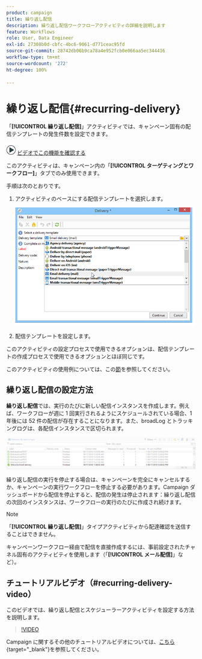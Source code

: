 ```yaml
---
product: campaign
title: 繰り返し配信
description: 繰り返し配信ワークフローアクティビティの詳細を説明します
feature: Workflows
role: User, Data Engineer
exl-id: 27308b0d-cbfc-4bc6-9061-d771ceac95fd
source-git-commit: 28742db06b9ca78a4e952fcb0e066aa5ec344416
workflow-type: tm+mt
source-wordcount: '272'
ht-degree: 100%

---
```


# 繰り返し配信{#recurring-delivery}



「**[!UICONTROL 繰り返し配信]**」アクティビティでは、キャンペーン固有の配信テンプレートの発生件数を設定できます。

![](assets/do-not-localize/how-to-video.png) [ビデオでこの機能を確認する](#recurring-delivery-video)

このアクティビティは、キャンペーン内の「**[!UICONTROL ターゲティングとワークフロー]**」タブでのみ使用できます。

手順は次のとおりです。

1. アクティビティのベースにする配信テンプレートを選択します。

   ![](assets/recurring_delivery_001.png)

1. 配信テンプレートを設定します。

このアクティビティの設定プロセスで使用できるオプションは、配信テンプレートの作成プロセスで使用できるオプションとほぼ同じです。

このアクティビティの使用例については、この[節](send-a-birthday-email.md#creating-a-recurring-delivery-in-a-targeting-workflow)を参照してください。

## 繰り返し配信の設定方法

**繰り返し配信**&#x200B;では、実行のたびに新しい配信インスタンスを作成します。例えば、ワークフローが週に 1 回実行されるようにスケジュールされている場合、1 年後には 52 件の配信が存在することになります。また、broadLog とトラッキングログは、各配信インスタンスで区切られます。

![繰り返し配信](assets/delivery_recurring.jpg)

繰り返し配信の実行を停止する場合は、キャンペーンを完全にキャンセルするか、キャンペーンの実行ワークフローを停止する必要があります。Campaign ダッシュボードから配信を停止すると、配信の発生は停止されます：繰り返し配信の次回のインスタンスは、ワークフローの実行のたびに作成され続けます。

>[!NOTE]
>
>「**[!UICONTROL 繰り返し配信]**」タイプアクティビティから配達確認を送信することはできません。
> 
>キャンペーンワークフロー経由で配信を直接作成するには、事前設定されたチャネル固有のアクティビティを使用します（「**[!UICONTROL メール配信]**」など）。

## チュートリアルビデオ（#recurring-delivery-video）

このビデオでは、繰り返し配信とスケジューラーアクティビティを設定する方法を説明します。

>[!VIDEO](https://video.tv.adobe.com/v/25040?quality=12)

Campaign に関するその他のチュートリアルビデオについては、[こちら](https://experienceleague.adobe.com/docs/campaign-learn/tutorials/getting-started/introduction-to-adobe-campaign.html?lang=ja){target="_blank"}を参照してください。
